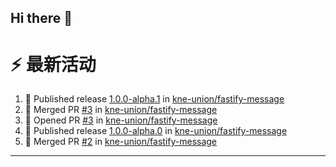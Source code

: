 ## Hi there 👋

<!--

**Here are some ideas to get you started:**

🙋‍♀️ A short introduction - what is your organization all about?
🌈 Contribution guidelines - how can the community get involved?
👩‍💻 Useful resources - where can the community find your docs? Is there anything else the community should know?
🍿 Fun facts - what does your team eat for breakfast?
🧙 Remember, you can do mighty things with the power of [Markdown](https://docs.github.com/github/writing-on-github/getting-started-with-writing-and-formatting-on-github/basic-writing-and-formatting-syntax)
-->


# ⚡ 最新活动

<!--START_SECTION:activity-->
1. 🚀 Published release [1.0.0-alpha.1](https://github.com/kne-union/fastify-message/releases/tag/1.0.0-alpha.1) in [kne-union/fastify-message](https://github.com/kne-union/fastify-message)
2. 🎉 Merged PR [#3](https://github.com/kne-union/fastify-message/pull/3) in [kne-union/fastify-message](https://github.com/kne-union/fastify-message)
3. 💪 Opened PR [#3](https://github.com/kne-union/fastify-message/pull/3) in [kne-union/fastify-message](https://github.com/kne-union/fastify-message)
4. 🚀 Published release [1.0.0-alpha.0](https://github.com/kne-union/fastify-message/releases/tag/1.0.0-alpha.0) in [kne-union/fastify-message](https://github.com/kne-union/fastify-message)
5. 🎉 Merged PR [#2](https://github.com/kne-union/fastify-message/pull/2) in [kne-union/fastify-message](https://github.com/kne-union/fastify-message)
<!--END_SECTION:activity-->

---
